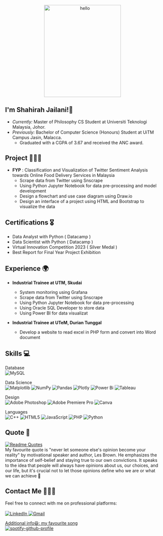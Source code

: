 <p align="center">
  <img src="https://github.com/drshahizan/BDM/blob/73f94d415717c041c31ad4e2599698c497cab7fb/portfolio/Shahirah00/image1.jpg"  alt="hello" width="250px" height="300px">
</p>

## I'm Shahirah Jailani!🐥
  - <i> Currently:</i> Master of Philosophy CS Student at Universiti Teknologi Malaysia, Johor.
  - <i> Previously:</i> Bachelor of Computer Science (Honours) Student at UiTM Campus Jasin, Malacca.
      - Graduated with a CGPA of 3.67 and received the ANC award.
        
## Project 👩🏽‍💻

  - **FYP** : Classification and Visualization of Twitter Sentiment Analysis towards Online Food Delivery Services in Malaysia
      - Scrape data from Twitter using Snscrape
      - Using Python Jupyter Notebook for data pre-processing and model development
      - Design a flowchart and use case diagram using Draw.io
      - Design an interface of a project using HTML and Bootstrap to visualize the data
    
## Certifications 🎖️
- Data Analyst with Python ( Datacamp )
- Data Scientist with Python ( Datacamp )
- Virtual Innovation Competition 2023 ( Silver Medal )
- Best Report for Final Year Project Exhibition

## Experience 🌍
-  **Industrial Trainee at UTM, Skudai**
   - System monitoring using Grafana
   - Scrape data from Twitter using Snscrape
   - Using Python Jupyter Notebook for data pre-processing
   - Using Oracle SQL Developer to store data
   - Using Power BI for data visualizat
     
-   **Industrial Trainee at UTeM, Durian Tunggal**
    - Develop a website to read excel in PHP form and convert into Word document
      
## Skills 💻
Database<br>
![MySQL](https://img.shields.io/badge/mysql-%2300f.svg?style=for-the-badge&logo=mysql&logoColor=white)

Data Science <br>
![Matplotlib](https://img.shields.io/badge/Matplotlib-%23ffffff.svg?style=for-the-badge&logo=Matplotlib&logoColor=black)
![NumPy](https://img.shields.io/badge/numpy-%23013243.svg?style=for-the-badge&logo=numpy&logoColor=white)
![Pandas](https://img.shields.io/badge/pandas-%23150458.svg?style=for-the-badge&logo=pandas&logoColor=white)
![Plotly](https://img.shields.io/badge/Plotly-%233F4F75.svg?style=for-the-badge&logo=plotly&logoColor=white)
![Power Bi](https://img.shields.io/badge/power_bi-F2C811?style=for-the-badge&logo=powerbi&logoColor=black)
![Tableau](https://img.shields.io/badge/Tableau-E97627?style=for-the-badge&logo=Tableau&logoColor=white)

Design<br>
![Adobe Photoshop](https://img.shields.io/badge/adobe%20photoshop-%2331A8FF.svg?style=for-the-badge&logo=adobe%20photoshop&logoColor=white)
![Adobe Premiere Pro](https://img.shields.io/badge/Adobe%20Premiere%20Pro-9999FF.svg?style=for-the-badge&logo=Adobe%20Premiere%20Pro&logoColor=white)
![Canva](https://img.shields.io/badge/Canva-%2300C4CC.svg?style=for-the-badge&logo=Canva&logoColor=white)

Languages<br>
![C++](https://img.shields.io/badge/c++-%2300599C.svg?style=for-the-badge&logo=c%2B%2B&logoColor=white)
![HTML5](https://img.shields.io/badge/html5-%23E34F26.svg?style=for-the-badge&logo=html5&logoColor=white)
![JavaScript](https://img.shields.io/badge/javascript-%23323330.svg?style=for-the-badge&logo=javascript&logoColor=%23F7DF1E)
![PHP](https://img.shields.io/badge/php-%23777BB4.svg?style=for-the-badge&logo=php&logoColor=white)
![Python](https://img.shields.io/badge/python-3670A0?style=for-the-badge&logo=python&logoColor=ffdd54)

## Quote 📝 
[![Readme Quotes](https://quotes-github-readme.vercel.app/api?type=horizontal&theme=catppuccin_mocha&quote=never&nbsp;let&nbsp;someone&nbsp;else's&nbsp;opinion&nbsp;become&nbsp;your&nbsp;reality&author=LesBrown)](https://github.com/piyushsuthar/github-readme-quotes)
<br>My favourite quote is "never let someone else's opinion become your reality" by motivational speaker and author, Les Brown. He emphasizes the importance of self-belief and staying true to our own convictions. It speaks to the idea that people will always have opinions about us, our choices, and our life, but it's crucial not to let those opinions define who we are or what we can achieve 💪 

## Contact Me 🙋🏽‍♀️
Feel free to connect with me on professional platforms:<br><br>
 <a href="https://www.linkedin.com/in/nur-shahirah-binti-jailani-109548249/"> ![LinkedIn](https://img.shields.io/badge/linkedin-%230077B5.svg?style=for-the-badge&logo=linkedin&logoColor=white) 
<a href="nshahirah657@gmail.com"> ![Gmail](https://img.shields.io/badge/Gmail-D14836?style=for-the-badge&logo=gmail&logoColor=white)<br>

Additional info😆: my favourite song <br>
[![spotify-github-profile](https://spotify-github-profile.vercel.app/api/view?uid=31jfygtl4jxbk46szegux5yokmai&cover_image=true&theme=novatorem&show_offline=true&background_color=181617&interchange=true&bar_color=53b14f&bar_color_cover=false)](https://github.com/kittinan/spotify-github-profile)
<!--
**Shahirah00/Shahirah00** is a ✨ _special_ ✨ repository because its `README.md` (this file) appears on your GitHub profile.


